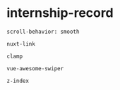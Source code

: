 # internship-record

`scroll-behavior: smooth`

`nuxt-link`

`clamp`

`vue-awesome-swiper`

`z-index`
